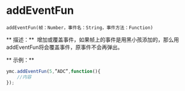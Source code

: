 # addEventFun

`addEventFun(帧：Number，事件名：String，事件方法：Function)`

** 描述：**
 增加或覆盖事件，如果帧上的事件是用黑小孩添加的，那么用addEventFun将会覆盖事件，原事件不会再弹出。

** 示例：**
```javascript
ymc.addEventFun(5,”ADC”,function(){
    //内容
});  
```
